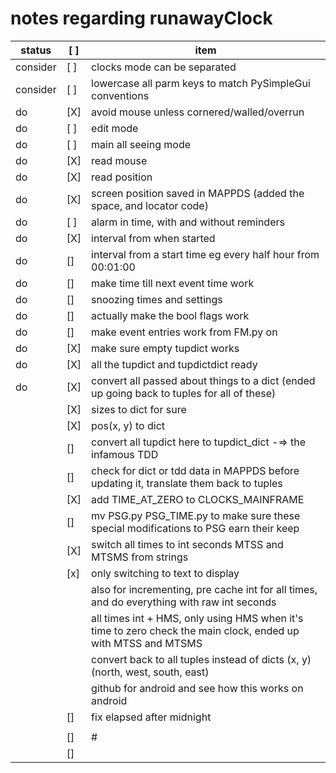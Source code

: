 # notes regarding runawayClock


status   | [ ] | item
---------|-----|--------------------------------------------------------------------------------------------------------------
consider | [ ] | clocks mode can be separated
consider | [ ] | lowercase all parm keys to match PySimpleGui conventions
do       | [X] | avoid mouse unless cornered/walled/overrun
do       | [ ] | edit mode
do       | [ ] | main all seeing mode
do       | [X] | read mouse
do       | [X] | read position
do       | [X] | screen position saved in MAPPDS (added the space, and locator code)
do       | [ ] | alarm in time, with and without reminders
do       | [X] | interval from when started
do       | []  | interval from a start time eg every half hour from 00:01:00
do       | []  | make time till next event time work
do       | []  | snoozing times and settings
do       | []  | actually make the bool flags work
do       | []  | make event entries work from FM.py on
do       | [X] | make sure empty tupdict works
do       | [X] | all the tupdict and tupdictdict ready
do       | [X] | convert all passed about things to a dict (ended up going back to tuples for all of these)
         | [X] | sizes to dict for sure
         | [X] | pos(x, y) to dict
         | []  | convert all tupdict here to tupdict_dict -=> the infamous TDD
         | []  | check for dict or tdd data in MAPPDS before updating it, translate them back to tuples
         | [X] | add TIME_AT_ZERO to CLOCKS_MAINFRAME
         | []  | mv PSG.py PSG_TIME.py to make sure these special modifications to PSG earn their keep
         | [X] | switch all times to int seconds MTSS and MTSMS from strings
         | [x] | only switching to text to display
         |     | also for incrementing, pre cache int for all times, and do everything with raw int seconds
         |     | all times int + HMS, only using HMS when it's time to zero check the main clock, ended up with MTSS and MTSMS
         |     | convert back to all tuples instead of dicts (x, y) (north, west, south, east)
         |     | github for android and see how this works on android
         | []  | fix elapsed after midnight
  |   |  
         | []  | #
         | []  |
